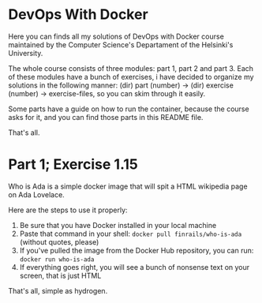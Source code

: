 DevOps With Docker
==================

Here you can finds all my solutions of DevOps with Docker course maintained
by the Computer Science's Departament of the Helsinki's University.

The whole course consists of three modules: part 1, part 2 and part 3. Each
of these modules have a bunch of exercises, i have decided to organize my solutions in
the following manner: 
(dir) part (number) -> (dir) exercise (number) -> exercise-files, so you can skim through it easily.

Some parts have a guide on how to run the container, because the course asks for it, and
you can find those parts in this README file.

That's all.

Part 1; Exercise 1.15
=====================

Who is Ada is a simple docker image that will spit a HTML wikipedia page on Ada Lovelace.

Here are the steps to use it properly:

1. Be sure that you have Docker installed in your local machine
2. Paste that command in your shell: `docker pull finrails/who-is-ada` (without quotes, please)
3. If you've pulled the image from the Docker Hub repository, you can run: `docker run who-is-ada`
4. If everything goes right, you will see a bunch of nonsense text on your screen, that is just HTML

That's all, simple as hydrogen.
